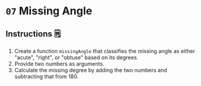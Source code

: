 # `07` Missing Angle

## Instructions 🗒
1. Create a function `missingAngle` that classifies the missing angle as either "acute", "right", or "obtuse" based on its degrees. 
2. Provide two numbers as arguments.
3. Calculate the missing degree by adding the two numbers and subtracting that from 180.